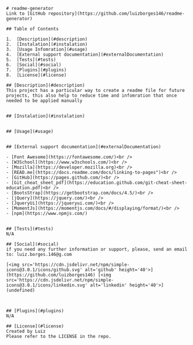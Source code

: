 
    # readme-generator
    Link to [GitHub repository](https://github.com/luizborges146/readme-generator)
    
    ## Table of Contents
    
    1.  [Description](#description)
    2.  [Instalation](#instalation)
    3.  [Usage Infomration](#usage)
    4.  [External support documentation](#externalDocumentation)
    5.  [Tests](#tests)
    6.  [Social](#social)
    7.  [Plugins](#plugins)
    8.  [License](#license)
    
    ## [Description](#description)
    This project has a particular way to create a readme file for future projects, this also help to reduce time and infomration that once needed to be applied manually
    
    
    ## [Instalation](#instalation)
    
    
    ## [Usage](#usage)
    
    
    ## [External support documentation](#externalDocumentation)
    
    - [Font Awesome](https://fontawesome.com/)<br />
    - [W3School](https://www.w3schools.com/)<br />
    - [Mozilla](https://developer.mozilla.org)<br />
    - [READ.me](https://docs.readme.com/docs/linking-to-pages")<br />
    - [GitHub](https://pages.github.com/)<br />
    - [Git_cheat_sheet_pdf](https://education.github.com/git-cheat-sheet-education.pdf)<br />
    - [BootsStrap](https://getbootstrap.com/docs/4.5/)<br />
    - [jQuery](https://jquery.com/)<br />
    - [JqueryUi](https://jqueryui.com/)<br />
    - [MomentJs](https://momentjs.com/docs/#/displaying/format/)<br />
    - [npm](https://www.npmjs.com/)
    
    
    ## [Tests](#tests)
    N/A
    
    ## [Social](#social)
    if you need any further information or support, please, send an email to: luiz.borges.146@g.com
    
    [<img src='https://cdn.jsdelivr.net/npm/simple-icons@3.0.1/icons/github.svg' alt='github' height='40'>](https://github.com/luizborges146) [<img src='https://cdn.jsdelivr.net/npm/simple-icons@3.0.1/icons/linkedin.svg' alt='linkedin' height='40'>](undefined)
    
    
    
    ## [Plugins](#plugins)
    N/A
    
    ## [License](#license)
    Created by Luiz
    Please refer to the LICENSE in the repo.
    